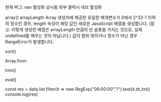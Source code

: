 현재 버그: nav 활성화 상시됨
외부 클릭시 네브 활성화


array()
arrayLength
Array 생성자에 제공한 유일한 매개변수가 0에서 2^32-1 이하의 정수인 경우, length 속성이 해당 값인 새로운 JavaScript 배열을 생성합니다. (참고: 이렇게 생성한 배열은 arrayLength 만큼의 빈 슬롯을 가지는 것으로, 실제 undefined를 채우는 것이 아닙니다.) 값이 범위 밖이거나 정수가 아닌 경우 RangeError가 발생합니다.


sort()

 Array.from

 trim()

 eval()

   const res = data.list.filter(it => new RegExp("06:00:00","i").test(it.dt_txt))
        console.log(res)
